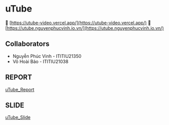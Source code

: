 # uTube 
🔗 [https://utube-video.vercel.app/](https://utube-video.vercel.app/)
🔗 [https://utube.nguyenphucvinh.io.vn/](https://utube.nguyenphucvinh.io.vn/)

## Collaborators
- Nguyễn Phúc Vinh - ITITIU21350
- Võ Hoài Bảo - ITITIU21038

## REPORT
[uTube_Report](./submissions/uTube_Report.pdf)

## SLIDE
[uTube_Slide](./submissions/uTube_Report.pptx.pptx)